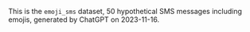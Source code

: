 This is the `emoji_sms` dataset, 50 hypothetical SMS messages including emojis, generated by ChatGPT on 2023-11-16.

